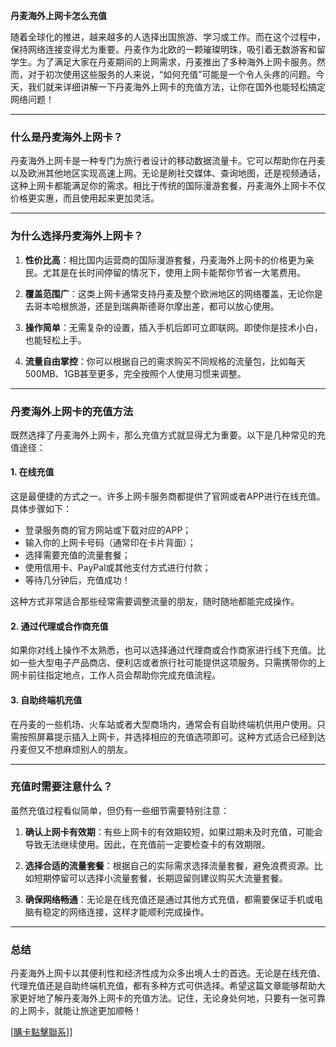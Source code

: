 **丹麦海外上网卡怎么充值**

随着全球化的推进，越来越多的人选择出国旅游、学习或工作。而在这个过程中，保持网络连接变得尤为重要。丹麦作为北欧的一颗璀璨明珠，吸引着无数游客和留学生。为了满足大家在丹麦期间的上网需求，丹麦推出了多种海外上网卡服务。然而，对于初次使用这些服务的人来说，“如何充值”可能是一个令人头疼的问题。今天，我们就来详细讲解一下丹麦海外上网卡的充值方法，让你在国外也能轻松搞定网络问题！

---

### **什么是丹麦海外上网卡？**

丹麦海外上网卡是一种专门为旅行者设计的移动数据流量卡。它可以帮助你在丹麦以及欧洲其他地区实现高速上网。无论是刷社交媒体、查询地图，还是视频通话，这种上网卡都能满足你的需求。相比于传统的国际漫游套餐，丹麦海外上网卡不仅价格更实惠，而且使用起来更加灵活。

---

### **为什么选择丹麦海外上网卡？**

1. **性价比高**：相比国内运营商的国际漫游套餐，丹麦海外上网卡的价格更为亲民。尤其是在长时间停留的情况下，使用上网卡能帮你节省一大笔费用。
   
2. **覆盖范围广**：这类上网卡通常支持丹麦及整个欧洲地区的网络覆盖，无论你是去哥本哈根旅游，还是到瑞典斯德哥尔摩出差，都可以放心使用。

3. **操作简单**：无需复杂的设置，插入手机后即可立即联网。即使你是技术小白，也能轻松上手。

4. **流量自由掌控**：你可以根据自己的需求购买不同规格的流量包，比如每天500MB、1GB甚至更多，完全按照个人使用习惯来调整。

---

### **丹麦海外上网卡的充值方法**

既然选择了丹麦海外上网卡，那么充值方式就显得尤为重要。以下是几种常见的充值途径：

#### **1. 在线充值**
这是最便捷的方式之一。许多上网卡服务商都提供了官网或者APP进行在线充值。具体步骤如下：
- 登录服务商的官方网站或下载对应的APP；
- 输入你的上网卡号码（通常印在卡片背面）；
- 选择需要充值的流量套餐；
- 使用信用卡、PayPal或其他支付方式进行付款；
- 等待几分钟后，充值成功！
  
这种方式非常适合那些经常需要调整流量的朋友，随时随地都能完成操作。

#### **2. 通过代理或合作商充值**
如果你对线上操作不太熟悉，也可以选择通过代理商或合作商家进行线下充值。比如一些大型电子产品商店、便利店或者旅行社可能提供这项服务。只需携带你的上网卡前往指定地点，工作人员会帮助你完成充值流程。

#### **3. 自助终端机充值**
在丹麦的一些机场、火车站或者大型商场内，通常会有自助终端机供用户使用。只需按照屏幕提示插入上网卡，并选择相应的充值选项即可。这种方式适合已经到达丹麦但又不想麻烦别人的朋友。

---

### **充值时需要注意什么？**

虽然充值过程看似简单，但仍有一些细节需要特别注意：

1. **确认上网卡有效期**：有些上网卡的有效期较短，如果过期未及时充值，可能会导致无法继续使用。因此，在充值前一定要检查卡的有效期限。

2. **选择合适的流量套餐**：根据自己的实际需求选择流量套餐，避免浪费资源。比如短期停留可以选择小流量套餐，长期逗留则建议购买大流量套餐。

3. **确保网络畅通**：无论是在线充值还是通过其他方式充值，都需要保证手机或电脑有稳定的网络连接，这样才能顺利完成操作。

---

### **总结**

丹麦海外上网卡以其便利性和经济性成为众多出境人士的首选。无论是在线充值、代理充值还是自助终端机充值，都有多种方式可供选择。希望这篇文章能够帮助大家更好地了解丹麦海外上网卡的充值方法。记住，无论身处何地，只要有一张可靠的上网卡，就能让旅途更加顺畅！

[[購卡點擊聯系](https://t.me/s/esim1088)]]